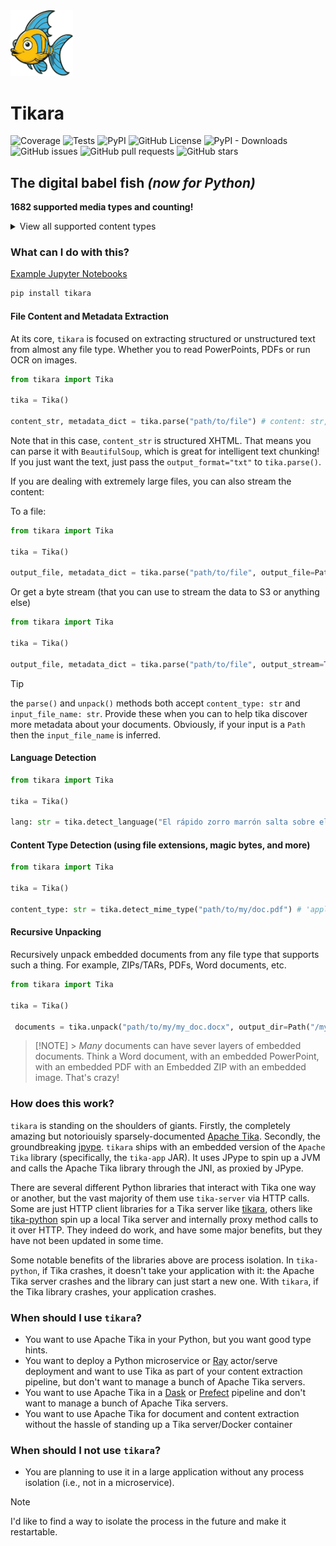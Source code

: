 <img src="https://raw.githubusercontent.com/baughmann/tikara/refs/heads/master/tikara_logo.svg" alt="Tikara Logo" style="width:100px;"/>

# Tikara

![Coverage](https://img.shields.io/badge/dynamic/xml?url=https://raw.githubusercontent.com/baughmann/tikara/refs/heads/master/coverage.xml&query=/coverage/@line-rate%20*%20100&suffix=%25&color=brightgreen&label=coverage) ![Tests](https://img.shields.io/badge/dynamic/xml?url=https://raw.githubusercontent.com/baughmann/tikara/refs/heads/master/junit.xml&query=/testsuites/testsuite/@tests&label=tests&color=green) ![PyPI](https://img.shields.io/pypi/v/tikara) ![GitHub License](https://img.shields.io/github/license/baughmann/tikara) ![PyPI - Downloads](https://img.shields.io/pypi/dm/tikara) ![GitHub issues](https://img.shields.io/github/issues/baughmann/tikara) ![GitHub pull requests](https://img.shields.io/github/issues-pr/baughmann/tikara) ![GitHub stars](https://img.shields.io/github/stars/baughmann/tikara?style=social)

## The digital babel fish _(now for Python)_

**1682 supported media types and counting!**

<details>
<summary>View all supported content types</summary>
    
    - `application/activemessage`
    - `application/andrew-inset`
    - `application/applefile`
    - `application/applixware`
    - `application/atom+xml`
    - `application/atomcat+xml`
    - `application/atomicmail`
    - `application/atomsvc+xml`
    - `application/auth-policy+xml`
    - `application/batch-smtp`
    - `application/beep+xml`
    - `application/bizagi-modeler`
    - `application/cals-1840`
    - `application/cbor`
    - `application/ccxml+xml`
    - `application/cea-2018+xml`
    - `application/cellml+xml`
    - `application/cnrp+xml`
    - `application/commonground`
    - `application/conference-info+xml`
    - `application/coreldraw`
    - `application/cpl+xml`
    - `application/csta+xml`
    - `application/cstadata+xml`
    - `application/cu-seeme`
    - `application/cybercash`
    - `application/dash+xml`
    - `application/davmount+xml`
    - `application/dca-rft`
    - `application/dec-dx`
    - `application/dialog-info+xml`
    - `application/dicom`
    - `application/dif+xml`
    - `application/dita+xml`
    - `application/dita+xml; format=concept`
    - `application/dita+xml; format=map`
    - `application/dita+xml; format=task`
    - `application/dita+xml; format=topic`
    - `application/dita+xml; format=val`
    - `application/dns`
    - `application/dvcs`
    - `application/ecmascript`
    - `application/edi-consent`
    - `application/edi-x12`
    - `application/edifact`
    - `application/emma+xml`
    - `application/envi.hdr`
    - `application/epp+xml`
    - `application/epub+zip`
    - `application/eshop`
    - `application/example`
    - `application/fastinfoset`
    - `application/fastsoap`
    - `application/fits`
    - `application/font-tdpfr`
    - `application/gzip`
    - `application/h224`
    - `application/http`
    - `application/hwp+zip`
    - `application/hyperstudio`
    - `application/ibe-key-request+xml`
    - `application/ibe-pkg-reply+xml`
    - `application/ibe-pp-data`
    - `application/iges`
    - `application/illustrator`
    - `application/illustrator+ps`
    - `application/im-iscomposing+xml`
    - `application/index`
    - `application/index.cmd`
    - `application/index.obj`
    - `application/index.response`
    - `application/index.vnd`
    - `application/inf`
    - `application/iotp`
    - `application/ipp`
    - `application/isup`
    - `application/java-archive`
    - `application/java-serialized-object`
    - `application/java-vm`
    - `application/json`
    - `application/kate`
    - `application/kpml-request+xml`
    - `application/kpml-response+xml`
    - `application/lost+xml`
    - `application/mac-binhex40`
    - `application/mac-compactpro`
    - `application/macwriteii`
    - `application/manifest+json`
    - `application/marc`
    - `application/mathematica`
    - `application/mathml+xml`
    - `application/mbms-associated-procedure-description+xml`
    - `application/mbms-deregister+xml`
    - `application/mbms-envelope+xml`
    - `application/mbms-msk+xml`
    - `application/mbms-msk-response+xml`
    - `application/mbms-protection-description+xml`
    - `application/mbms-reception-report+xml`
    - `application/mbms-register+xml`
    - `application/mbms-register-response+xml`
    - `application/mbms-user-service-description+xml`
    - `application/mbox`
    - `application/media_control+xml`
    - `application/mediaservercontrol+xml`
    - `application/mikey`
    - `application/moss-keys`
    - `application/moss-signature`
    - `application/mosskey-data`
    - `application/mosskey-request`
    - `application/mp4`
    - `application/mpeg4-generic`
    - `application/mpeg4-iod`
    - `application/mpeg4-iod-xmt`
    - `application/msword`
    - `application/msword2`
    - `application/msword5`
    - `application/mxf`
    - `application/nasdata`
    - `application/news-checkgroups`
    - `application/news-groupinfo`
    - `application/news-transmission`
    - `application/nss`
    - `application/ocsp-request`
    - `application/ocsp-response`
    - `application/octet-stream`
    - `application/oda`
    - `application/oebps-package+xml`
    - `application/ogg`
    - `application/onenote`
    - `application/onenote; format=one`
    - `application/onenote; format=onetoc2`
    - `application/onenote; format=package`
    - `application/onix-message+xml`
    - `application/onix-message-short+xml`
    - `application/parityfec`
    - `application/patch-ops-error+xml`
    - `application/pdf`
    - `application/pgp-encrypted`
    - `application/pgp-keys`
    - `application/pgp-signature`
    - `application/pics-rules`
    - `application/pidf+xml`
    - `application/pidf-diff+xml`
    - `application/pkcs10`
    - `application/pkcs7-mime`
    - `application/pkcs7-signature`
    - `application/pkix-cert`
    - `application/pkix-crl`
    - `application/pkix-pkipath`
    - `application/pkixcmp`
    - `application/pls+xml`
    - `application/poc-settings+xml`
    - `application/postscript`
    - `application/prs.alvestrand.titrax-sheet`
    - `application/prs.cww`
    - `application/prs.nprend`
    - `application/prs.plucker`
    - `application/qsig`
    - `application/quicktime`
    - `application/rdf+xml`
    - `application/reginfo+xml`
    - `application/relax-ng-compact-syntax`
    - `application/remote-printing`
    - `application/resource-lists+xml`
    - `application/resource-lists-diff+xml`
    - `application/riscos`
    - `application/rlmi+xml`
    - `application/rls-services+xml`
    - `application/rsd+xml`
    - `application/rss+xml`
    - `application/rtf`
    - `application/rtx`
    - `application/samlassertion+xml`
    - `application/samlmetadata+xml`
    - `application/sbml+xml`
    - `application/scvp-cv-request`
    - `application/scvp-cv-response`
    - `application/scvp-vp-request`
    - `application/scvp-vp-response`
    - `application/sdp`
    - `application/sereal`
    - `application/sereal; version=1`
    - `application/sereal; version=2`
    - `application/sereal; version=3`
    - `application/set-payment`
    - `application/set-payment-initiation`
    - `application/set-registration`
    - `application/set-registration-initiation`
    - `application/sgml`
    - `application/sgml-open-catalog`
    - `application/shf+xml`
    - `application/sieve`
    - `application/simple-filter+xml`
    - `application/simple-message-summary`
    - `application/simplesymbolcontainer`
    - `application/slate`
    - `application/sldworks`
    - `application/smil+xml`
    - `application/soap+fastinfoset`
    - `application/soap+xml`
    - `application/sparql-query`
    - `application/sparql-results+xml`
    - `application/spirits-event+xml`
    - `application/srgs`
    - `application/srgs+xml`
    - `application/ssml+xml`
    - `application/timestamp-query`
    - `application/timestamp-reply`
    - `application/timestamped-data`
    - `application/ttml+xml`
    - `application/tve-trigger`
    - `application/ulpfec`
    - `application/vemmi`
    - `application/vividence.scriptfile`
    - `application/vnd.3gpp.bsf+xml`
    - `application/vnd.3gpp.pic-bw-large`
    - `application/vnd.3gpp.pic-bw-small`
    - `application/vnd.3gpp.pic-bw-var`
    - `application/vnd.3gpp.sms`
    - `application/vnd.3gpp2.bcmcsinfo+xml`
    - `application/vnd.3gpp2.sms`
    - `application/vnd.3gpp2.tcap`
    - `application/vnd.3m.post-it-notes`
    - `application/vnd.accpac.simply.aso`
    - `application/vnd.accpac.simply.imp`
    - `application/vnd.acucobol`
    - `application/vnd.acucorp`
    - `application/vnd.adobe.aftereffects.project`
    - `application/vnd.adobe.aftereffects.template`
    - `application/vnd.adobe.air-application-installer-package+zip`
    - `application/vnd.adobe.indesign-idml-package`
    - `application/vnd.adobe.xdp+xml`
    - `application/vnd.adobe.xfdf`
    - `application/vnd.aether.imp`
    - `application/vnd.airzip.filesecure.azf`
    - `application/vnd.airzip.filesecure.azs`
    - `application/vnd.amazon.ebook`
    - `application/vnd.americandynamics.acc`
    - `application/vnd.amiga.ami`
    - `application/vnd.android.package-archive`
    - `application/vnd.anser-web-certificate-issue-initiation`
    - `application/vnd.anser-web-funds-transfer-initiation`
    - `application/vnd.antix.game-component`
    - `application/vnd.apple.installer+xml`
    - `application/vnd.apple.iwork`
    - `application/vnd.apple.keynote`
    - `application/vnd.apple.mpegurl`
    - `application/vnd.apple.numbers`
    - `application/vnd.apple.pages`
    - `application/vnd.apple.unknown.13`
    - `application/vnd.arastra.swi`
    - `application/vnd.audiograph`
    - `application/vnd.autopackage`
    - `application/vnd.avistar+xml`
    - `application/vnd.blueice.multipass`
    - `application/vnd.bluetooth.ep.oob`
    - `application/vnd.bmi`
    - `application/vnd.businessobjects`
    - `application/vnd.cab-jscript`
    - `application/vnd.canon-cpdl`
    - `application/vnd.canon-lips`
    - `application/vnd.cendio.thinlinc.clientconf`
    - `application/vnd.chemdraw+xml`
    - `application/vnd.chipnuts.karaoke-mmd`
    - `application/vnd.cinderella`
    - `application/vnd.cirpack.isdn-ext`
    - `application/vnd.claymore`
    - `application/vnd.clonk.c4group`
    - `application/vnd.commerce-battelle`
    - `application/vnd.commonspace`
    - `application/vnd.contact.cmsg`
    - `application/vnd.cosmocaller`
    - `application/vnd.crick.clicker`
    - `application/vnd.crick.clicker.keyboard`
    - `application/vnd.crick.clicker.palette`
    - `application/vnd.crick.clicker.template`
    - `application/vnd.crick.clicker.wordbank`
    - `application/vnd.criticaltools.wbs+xml`
    - `application/vnd.ctc-posml`
    - `application/vnd.ctct.ws+xml`
    - `application/vnd.cups-pdf`
    - `application/vnd.cups-postscript`
    - `application/vnd.cups-ppd`
    - `application/vnd.cups-raster`
    - `application/vnd.cups-raw`
    - `application/vnd.curl.car`
    - `application/vnd.curl.pcurl`
    - `application/vnd.cybank`
    - `application/vnd.data-vision.rdz`
    - `application/vnd.denovo.fcselayout-link`
    - `application/vnd.digilite.prolights`
    - `application/vnd.dir-bi.plate-dl-nosuffix`
    - `application/vnd.dna`
    - `application/vnd.dolby.mlp`
    - `application/vnd.dolby.mobile.1`
    - `application/vnd.dolby.mobile.2`
    - `application/vnd.dpgraph`
    - `application/vnd.dreamfactory`
    - `application/vnd.dvb.esgcontainer`
    - `application/vnd.dvb.ipdcdftnotifaccess`
    - `application/vnd.dvb.ipdcesgaccess`
    - `application/vnd.dvb.ipdcroaming`
    - `application/vnd.dvb.iptv.alfec-base`
    - `application/vnd.dvb.iptv.alfec-enhancement`
    - `application/vnd.dvb.notif-aggregate-root+xml`
    - `application/vnd.dvb.notif-container+xml`
    - `application/vnd.dvb.notif-generic+xml`
    - `application/vnd.dvb.notif-ia-msglist+xml`
    - `application/vnd.dvb.notif-ia-registration-request+xml`
    - `application/vnd.dvb.notif-ia-registration-response+xml`
    - `application/vnd.dvb.notif-init+xml`
    - `application/vnd.dxr`
    - `application/vnd.dynageo`
    - `application/vnd.ecdis-update`
    - `application/vnd.ecowin.chart`
    - `application/vnd.ecowin.filerequest`
    - `application/vnd.ecowin.fileupdate`
    - `application/vnd.ecowin.series`
    - `application/vnd.ecowin.seriesrequest`
    - `application/vnd.ecowin.seriesupdate`
    - `application/vnd.emclient.accessrequest+xml`
    - `application/vnd.enliven`
    - `application/vnd.epson.esf`
    - `application/vnd.epson.msf`
    - `application/vnd.epson.quickanime`
    - `application/vnd.epson.salt`
    - `application/vnd.epson.ssf`
    - `application/vnd.ericsson.quickcall`
    - `application/vnd.eszigno3+xml`
    - `application/vnd.etsi.aoc+xml`
    - `application/vnd.etsi.asic-e+zip`
    - `application/vnd.etsi.asic-s+zip`
    - `application/vnd.etsi.cug+xml`
    - `application/vnd.etsi.iptvcommand+xml`
    - `application/vnd.etsi.iptvdiscovery+xml`
    - `application/vnd.etsi.iptvprofile+xml`
    - `application/vnd.etsi.iptvsad-bc+xml`
    - `application/vnd.etsi.iptvsad-cod+xml`
    - `application/vnd.etsi.iptvsad-npvr+xml`
    - `application/vnd.etsi.iptvueprofile+xml`
    - `application/vnd.etsi.mcid+xml`
    - `application/vnd.etsi.sci+xml`
    - `application/vnd.etsi.simservs+xml`
    - `application/vnd.eudora.data`
    - `application/vnd.ezpix-album`
    - `application/vnd.ezpix-package`
    - `application/vnd.f-secure.mobile`
    - `application/vnd.fdf`
    - `application/vnd.fdsn.mseed`
    - `application/vnd.fdsn.seed`
    - `application/vnd.ffsns`
    - `application/vnd.fints`
    - `application/vnd.flographit`
    - `application/vnd.fluxtime.clip`
    - `application/vnd.font-fontforge-sfd`
    - `application/vnd.framemaker`
    - `application/vnd.frogans.fnc`
    - `application/vnd.frogans.ltf`
    - `application/vnd.fsc.weblaunch`
    - `application/vnd.fujitsu.oasys`
    - `application/vnd.fujitsu.oasys2`
    - `application/vnd.fujitsu.oasys3`
    - `application/vnd.fujitsu.oasysgp`
    - `application/vnd.fujitsu.oasysprs`
    - `application/vnd.fujixerox.art-ex`
    - `application/vnd.fujixerox.art4`
    - `application/vnd.fujixerox.ddd`
    - `application/vnd.fujixerox.docuworks`
    - `application/vnd.fujixerox.docuworks.binder`
    - `application/vnd.fujixerox.hbpl`
    - `application/vnd.fut-misnet`
    - `application/vnd.fuzzysheet`
    - `application/vnd.genomatix.tuxedo`
    - `application/vnd.geogebra.file`
    - `application/vnd.geogebra.tool`
    - `application/vnd.geometry-explorer`
    - `application/vnd.gmx`
    - `application/vnd.google-earth.kml+xml`
    - `application/vnd.google-earth.kmz`
    - `application/vnd.grafeq`
    - `application/vnd.gridmp`
    - `application/vnd.groove-account`
    - `application/vnd.groove-help`
    - `application/vnd.groove-identity-message`
    - `application/vnd.groove-injector`
    - `application/vnd.groove-tool-message`
    - `application/vnd.groove-tool-template`
    - `application/vnd.groove-vcard`
    - `application/vnd.handheld-entertainment+xml`
    - `application/vnd.hbci`
    - `application/vnd.hcl-bireports`
    - `application/vnd.hhe.lesson-player`
    - `application/vnd.hp-hpgl`
    - `application/vnd.hp-hpid`
    - `application/vnd.hp-hps`
    - `application/vnd.hp-jlyt`
    - `application/vnd.hp-pcl`
    - `application/vnd.hp-pclxl`
    - `application/vnd.httphone`
    - `application/vnd.hydrostatix.sof-data`
    - `application/vnd.hzn-3d-crossword`
    - `application/vnd.ibm.afplinedata`
    - `application/vnd.ibm.electronic-media`
    - `application/vnd.ibm.minipay`
    - `application/vnd.ibm.modcap`
    - `application/vnd.ibm.rights-management`
    - `application/vnd.ibm.secure-container`
    - `application/vnd.iccprofile`
    - `application/vnd.igloader`
    - `application/vnd.immervision-ivp`
    - `application/vnd.immervision-ivu`
    - `application/vnd.informedcontrol.rms+xml`
    - `application/vnd.informix-visionary`
    - `application/vnd.intercon.formnet`
    - `application/vnd.intertrust.digibox`
    - `application/vnd.intertrust.nncp`
    - `application/vnd.intu.qbo`
    - `application/vnd.intu.qfx`
    - `application/vnd.iptc.g2.catalogitem+xml`
    - `application/vnd.iptc.g2.conceptitem+xml`
    - `application/vnd.iptc.g2.knowledgeitem+xml`
    - `application/vnd.iptc.g2.newsitem+xml`
    - `application/vnd.iptc.g2.newsmessage+xml`
    - `application/vnd.iptc.g2.packageitem+xml`
    - `application/vnd.iptc.g2.planningitem+xml`
    - `application/vnd.ipunplugged.rcprofile`
    - `application/vnd.irepository.package+xml`
    - `application/vnd.is-xpr`
    - `application/vnd.isac.fcs`
    - `application/vnd.jam`
    - `application/vnd.japannet-directory-service`
    - `application/vnd.japannet-jpnstore-wakeup`
    - `application/vnd.japannet-payment-wakeup`
    - `application/vnd.japannet-registration`
    - `application/vnd.japannet-registration-wakeup`
    - `application/vnd.japannet-setstore-wakeup`
    - `application/vnd.japannet-verification`
    - `application/vnd.japannet-verification-wakeup`
    - `application/vnd.java.hprof`
    - `application/vnd.java.hprof.text`
    - `application/vnd.jcp.javame.midlet-rms`
    - `application/vnd.jisp`
    - `application/vnd.joost.joda-archive`
    - `application/vnd.kahootz`
    - `application/vnd.kde.karbon`
    - `application/vnd.kde.kchart`
    - `application/vnd.kde.kformula`
    - `application/vnd.kde.kivio`
    - `application/vnd.kde.kontour`
    - `application/vnd.kde.kpresenter`
    - `application/vnd.kde.kspread`
    - `application/vnd.kde.kword`
    - `application/vnd.kenameaapp`
    - `application/vnd.kidspiration`
    - `application/vnd.kinar`
    - `application/vnd.koan`
    - `application/vnd.kodak-descriptor`
    - `application/vnd.liberty-request+xml`
    - `application/vnd.llamagraphics.life-balance.desktop`
    - `application/vnd.llamagraphics.life-balance.exchange+xml`
    - `application/vnd.lotus-1-2-3`
    - `application/vnd.lotus-1-2-3; version=1`
    - `application/vnd.lotus-1-2-3; version=2`
    - `application/vnd.lotus-1-2-3; version=3`
    - `application/vnd.lotus-1-2-3; version=4`
    - `application/vnd.lotus-1-2-3; version=97+9.x`
    - `application/vnd.lotus-approach`
    - `application/vnd.lotus-freelance`
    - `application/vnd.lotus-notes`
    - `application/vnd.lotus-organizer`
    - `application/vnd.lotus-screencam`
    - `application/vnd.lotus-wordpro`
    - `application/vnd.macports.portpkg`
    - `application/vnd.marlin.drm.actiontoken+xml`
    - `application/vnd.marlin.drm.conftoken+xml`
    - `application/vnd.marlin.drm.license+xml`
    - `application/vnd.marlin.drm.mdcf`
    - `application/vnd.mcd`
    - `application/vnd.medcalcdata`
    - `application/vnd.mediastation.cdkey`
    - `application/vnd.meridian-slingshot`
    - `application/vnd.mfer`
    - `application/vnd.mfmp`
    - `application/vnd.micrografx.flo`
    - `application/vnd.micrografx.igx`
    - `application/vnd.mif`
    - `application/vnd.mindjet.mindmanager`
    - `application/vnd.minisoft-hp3000-save`
    - `application/vnd.mitsubishi.misty-guard.trustweb`
    - `application/vnd.mobius.daf`
    - `application/vnd.mobius.dis`
    - `application/vnd.mobius.mbk`
    - `application/vnd.mobius.mqy`
    - `application/vnd.mobius.msl`
    - `application/vnd.mobius.plc`
    - `application/vnd.mobius.txf`
    - `application/vnd.mophun.application`
    - `application/vnd.mophun.certificate`
    - `application/vnd.motorola.flexsuite`
    - `application/vnd.motorola.flexsuite.adsi`
    - `application/vnd.motorola.flexsuite.fis`
    - `application/vnd.motorola.flexsuite.gotap`
    - `application/vnd.motorola.flexsuite.kmr`
    - `application/vnd.motorola.flexsuite.ttc`
    - `application/vnd.motorola.flexsuite.wem`
    - `application/vnd.motorola.iprm`
    - `application/vnd.mozilla.xul+xml`
    - `application/vnd.ms-artgalry`
    - `application/vnd.ms-asf`
    - `application/vnd.ms-cab-compressed`
    - `application/vnd.ms-excel`
    - `application/vnd.ms-excel.addin.macroenabled.12`
    - `application/vnd.ms-excel.sheet.2`
    - `application/vnd.ms-excel.sheet.3`
    - `application/vnd.ms-excel.sheet.4`
    - `application/vnd.ms-excel.sheet.binary.macroenabled.12`
    - `application/vnd.ms-excel.sheet.macroenabled.12`
    - `application/vnd.ms-excel.template.macroenabled.12`
    - `application/vnd.ms-excel.workspace.3`
    - `application/vnd.ms-excel.workspace.4`
    - `application/vnd.ms-fontobject`
    - `application/vnd.ms-htmlhelp`
    - `application/vnd.ms-ims`
    - `application/vnd.ms-lrm`
    - `application/vnd.ms-outlook`
    - `application/vnd.ms-outlook-pst`
    - `application/vnd.ms-package.3dmanufacturing-3dmodel+xml`
    - `application/vnd.ms-pki.seccat`
    - `application/vnd.ms-pki.stl`
    - `application/vnd.ms-playready.initiator+xml`
    - `application/vnd.ms-powerpoint`
    - `application/vnd.ms-powerpoint.addin.macroenabled.12`
    - `application/vnd.ms-powerpoint.presentation.macroenabled.12`
    - `application/vnd.ms-powerpoint.slide.macroenabled.12`
    - `application/vnd.ms-powerpoint.slideshow.macroenabled.12`
    - `application/vnd.ms-powerpoint.template.macroenabled.12`
    - `application/vnd.ms-project`
    - `application/vnd.ms-spreadsheetml`
    - `application/vnd.ms-tnef`
    - `application/vnd.ms-visio.drawing`
    - `application/vnd.ms-visio.drawing.macroenabled.12`
    - `application/vnd.ms-visio.stencil`
    - `application/vnd.ms-visio.stencil.macroenabled.12`
    - `application/vnd.ms-visio.template`
    - `application/vnd.ms-visio.template.macroenabled.12`
    - `application/vnd.ms-wmdrm.lic-chlg-req`
    - `application/vnd.ms-wmdrm.lic-resp`
    - `application/vnd.ms-wmdrm.meter-chlg-req`
    - `application/vnd.ms-wmdrm.meter-resp`
    - `application/vnd.ms-word.document.macroenabled.12`
    - `application/vnd.ms-word.template.macroenabled.12`
    - `application/vnd.ms-word2006ml`
    - `application/vnd.ms-wordml`
    - `application/vnd.ms-works`
    - `application/vnd.ms-wpl`
    - `application/vnd.ms-xpsdocument`
    - `application/vnd.msa-disk-image`
    - `application/vnd.mseq`
    - `application/vnd.msign`
    - `application/vnd.multiad.creator`
    - `application/vnd.multiad.creator.cif`
    - `application/vnd.music-niff`
    - `application/vnd.musician`
    - `application/vnd.muvee.style`
    - `application/vnd.ncd.control`
    - `application/vnd.ncd.reference`
    - `application/vnd.nervana`
    - `application/vnd.netfpx`
    - `application/vnd.neurolanguage.nlu`
    - `application/vnd.noblenet-directory`
    - `application/vnd.noblenet-sealer`
    - `application/vnd.noblenet-web`
    - `application/vnd.nokia.catalogs`
    - `application/vnd.nokia.conml+wbxml`
    - `application/vnd.nokia.conml+xml`
    - `application/vnd.nokia.iptv.config+xml`
    - `application/vnd.nokia.isds-radio-presets`
    - `application/vnd.nokia.landmark+wbxml`
    - `application/vnd.nokia.landmark+xml`
    - `application/vnd.nokia.landmarkcollection+xml`
    - `application/vnd.nokia.n-gage.ac+xml`
    - `application/vnd.nokia.n-gage.data`
    - `application/vnd.nokia.n-gage.symbian.install`
    - `application/vnd.nokia.ncd`
    - `application/vnd.nokia.pcd+wbxml`
    - `application/vnd.nokia.pcd+xml`
    - `application/vnd.nokia.radio-preset`
    - `application/vnd.nokia.radio-presets`
    - `application/vnd.novadigm.edm`
    - `application/vnd.novadigm.edx`
    - `application/vnd.novadigm.ext`
    - `application/vnd.oasis.opendocument.base`
    - `application/vnd.oasis.opendocument.chart`
    - `application/vnd.oasis.opendocument.chart-template`
    - `application/vnd.oasis.opendocument.flat.presentation`
    - `application/vnd.oasis.opendocument.flat.spreadsheet`
    - `application/vnd.oasis.opendocument.flat.text`
    - `application/vnd.oasis.opendocument.formula`
    - `application/vnd.oasis.opendocument.formula-template`
    - `application/vnd.oasis.opendocument.graphics`
    - `application/vnd.oasis.opendocument.graphics-template`
    - `application/vnd.oasis.opendocument.image`
    - `application/vnd.oasis.opendocument.image-template`
    - `application/vnd.oasis.opendocument.presentation`
    - `application/vnd.oasis.opendocument.presentation-template`
    - `application/vnd.oasis.opendocument.spreadsheet`
    - `application/vnd.oasis.opendocument.spreadsheet-template`
    - `application/vnd.oasis.opendocument.text`
    - `application/vnd.oasis.opendocument.text-master`
    - `application/vnd.oasis.opendocument.text-template`
    - `application/vnd.oasis.opendocument.text-web`
    - `application/vnd.oasis.opendocument.tika.flat.document`
    - `application/vnd.obn`
    - `application/vnd.olpc-sugar`
    - `application/vnd.oma-scws-config`
    - `application/vnd.oma-scws-http-request`
    - `application/vnd.oma-scws-http-response`
    - `application/vnd.oma.bcast.associated-procedure-parameter+xml`
    - `application/vnd.oma.bcast.drm-trigger+xml`
    - `application/vnd.oma.bcast.imd+xml`
    - `application/vnd.oma.bcast.ltkm`
    - `application/vnd.oma.bcast.notification+xml`
    - `application/vnd.oma.bcast.provisioningtrigger`
    - `application/vnd.oma.bcast.sgboot`
    - `application/vnd.oma.bcast.sgdd+xml`
    - `application/vnd.oma.bcast.sgdu`
    - `application/vnd.oma.bcast.simple-symbol-container`
    - `application/vnd.oma.bcast.smartcard-trigger+xml`
    - `application/vnd.oma.bcast.sprov+xml`
    - `application/vnd.oma.bcast.stkm`
    - `application/vnd.oma.dcd`
    - `application/vnd.oma.dcdc`
    - `application/vnd.oma.dd2+xml`
    - `application/vnd.oma.drm.risd+xml`
    - `application/vnd.oma.group-usage-list+xml`
    - `application/vnd.oma.poc.detailed-progress-report+xml`
    - `application/vnd.oma.poc.final-report+xml`
    - `application/vnd.oma.poc.groups+xml`
    - `application/vnd.oma.poc.invocation-descriptor+xml`
    - `application/vnd.oma.poc.optimized-progress-report+xml`
    - `application/vnd.oma.xcap-directory+xml`
    - `application/vnd.omads-email+xml`
    - `application/vnd.omads-file+xml`
    - `application/vnd.omads-folder+xml`
    - `application/vnd.omaloc-supl-init`
    - `application/vnd.openofficeorg.autotext`
    - `application/vnd.openofficeorg.extension`
    - `application/vnd.openxmlformats-officedocument.presentationml.presentation`
    - `application/vnd.openxmlformats-officedocument.presentationml.slide`
    - `application/vnd.openxmlformats-officedocument.presentationml.slideshow`
    - `application/vnd.openxmlformats-officedocument.presentationml.template`
    - `application/vnd.openxmlformats-officedocument.spreadsheetml.sheet`
    - `application/vnd.openxmlformats-officedocument.spreadsheetml.template`
    - `application/vnd.openxmlformats-officedocument.wordprocessingml.document`
    - `application/vnd.openxmlformats-officedocument.wordprocessingml.template`
    - `application/vnd.osa.netdeploy`
    - `application/vnd.osgi.bundle`
    - `application/vnd.osgi.dp`
    - `application/vnd.otps.ct-kip+xml`
    - `application/vnd.palm`
    - `application/vnd.paos.xml`
    - `application/vnd.pg.format`
    - `application/vnd.pg.osasli`
    - `application/vnd.piaccess.application-licence`
    - `application/vnd.picsel`
    - `application/vnd.poc.group-advertisement+xml`
    - `application/vnd.pocketlearn`
    - `application/vnd.powerbuilder6`
    - `application/vnd.powerbuilder6-s`
    - `application/vnd.powerbuilder7`
    - `application/vnd.powerbuilder7-s`
    - `application/vnd.powerbuilder75`
    - `application/vnd.powerbuilder75-s`
    - `application/vnd.preminet`
    - `application/vnd.previewsystems.box`
    - `application/vnd.proteus.magazine`
    - `application/vnd.publishare-delta-tree`
    - `application/vnd.pvi.ptid1`
    - `application/vnd.pwg-multiplexed`
    - `application/vnd.pwg-xhtml-print+xml`
    - `application/vnd.qualcomm.brew-app-res`
    - `application/vnd.quark.quarkxpress`
    - `application/vnd.rapid`
    - `application/vnd.recordare.musicxml`
    - `application/vnd.recordare.musicxml+xml`
    - `application/vnd.renlearn.rlprint`
    - `application/vnd.rim.cod`
    - `application/vnd.rn-realmedia`
    - `application/vnd.route66.link66+xml`
    - `application/vnd.ruckus.download`
    - `application/vnd.s3sms`
    - `application/vnd.sbm.cid`
    - `application/vnd.sbm.mid2`
    - `application/vnd.scribus`
    - `application/vnd.sealed.3df`
    - `application/vnd.sealed.csf`
    - `application/vnd.sealed.doc`
    - `application/vnd.sealed.eml`
    - `application/vnd.sealed.mht`
    - `application/vnd.sealed.net`
    - `application/vnd.sealed.ppt`
    - `application/vnd.sealed.tiff`
    - `application/vnd.sealed.xls`
    - `application/vnd.sealedmedia.softseal.html`
    - `application/vnd.sealedmedia.softseal.pdf`
    - `application/vnd.seemail`
    - `application/vnd.sema`
    - `application/vnd.semd`
    - `application/vnd.semf`
    - `application/vnd.shana.informed.formdata`
    - `application/vnd.shana.informed.formtemplate`
    - `application/vnd.shana.informed.interchange`
    - `application/vnd.shana.informed.package`
    - `application/vnd.simtech-mindmapper`
    - `application/vnd.smaf`
    - `application/vnd.smart.teacher`
    - `application/vnd.software602.filler.form+xml`
    - `application/vnd.software602.filler.form-xml-zip`
    - `application/vnd.solent.sdkm+xml`
    - `application/vnd.spotfire.dxp`
    - `application/vnd.spotfire.sfs`
    - `application/vnd.sss-cod`
    - `application/vnd.sss-dtf`
    - `application/vnd.sss-ntf`
    - `application/vnd.stardivision.calc`
    - `application/vnd.stardivision.draw`
    - `application/vnd.stardivision.impress`
    - `application/vnd.stardivision.math`
    - `application/vnd.stardivision.writer`
    - `application/vnd.stardivision.writer-global`
    - `application/vnd.street-stream`
    - `application/vnd.sun.wadl+xml`
    - `application/vnd.sun.xml.calc`
    - `application/vnd.sun.xml.calc.template`
    - `application/vnd.sun.xml.draw`
    - `application/vnd.sun.xml.draw.template`
    - `application/vnd.sun.xml.impress`
    - `application/vnd.sun.xml.impress.template`
    - `application/vnd.sun.xml.math`
    - `application/vnd.sun.xml.writer`
    - `application/vnd.sun.xml.writer.global`
    - `application/vnd.sun.xml.writer.template`
    - `application/vnd.sus-calendar`
    - `application/vnd.svd`
    - `application/vnd.swiftview-ics`
    - `application/vnd.symbian.install`
    - `application/vnd.syncml+xml`
    - `application/vnd.syncml.dm+wbxml`
    - `application/vnd.syncml.dm+xml`
    - `application/vnd.syncml.dm.notification`
    - `application/vnd.syncml.ds.notification`
    - `application/vnd.tao.intent-module-archive`
    - `application/vnd.tcpdump.pcap`
    - `application/vnd.tcpdump.pcapng`
    - `application/vnd.tmobile-livetv`
    - `application/vnd.trid.tpt`
    - `application/vnd.triscape.mxs`
    - `application/vnd.trueapp`
    - `application/vnd.truedoc`
    - `application/vnd.ufdl`
    - `application/vnd.uiq.theme`
    - `application/vnd.umajin`
    - `application/vnd.unity`
    - `application/vnd.uoml+xml`
    - `application/vnd.uplanet.alert`
    - `application/vnd.uplanet.alert-wbxml`
    - `application/vnd.uplanet.bearer-choice`
    - `application/vnd.uplanet.bearer-choice-wbxml`
    - `application/vnd.uplanet.cacheop`
    - `application/vnd.uplanet.cacheop-wbxml`
    - `application/vnd.uplanet.channel`
    - `application/vnd.uplanet.channel-wbxml`
    - `application/vnd.uplanet.list`
    - `application/vnd.uplanet.list-wbxml`
    - `application/vnd.uplanet.listcmd`
    - `application/vnd.uplanet.listcmd-wbxml`
    - `application/vnd.uplanet.signal`
    - `application/vnd.vcx`
    - `application/vnd.vd-study`
    - `application/vnd.vectorworks`
    - `application/vnd.vidsoft.vidconference`
    - `application/vnd.visio`
    - `application/vnd.visionary`
    - `application/vnd.vividence.scriptfile`
    - `application/vnd.vsf`
    - `application/vnd.wap.sic`
    - `application/vnd.wap.slc`
    - `application/vnd.wap.wbxml`
    - `application/vnd.wap.wmlc`
    - `application/vnd.wap.wmlscriptc`
    - `application/vnd.webturbo`
    - `application/vnd.wfa.wsc`
    - `application/vnd.wmc`
    - `application/vnd.wmf.bootstrap`
    - `application/vnd.wolfram.wl`
    - `application/vnd.wordperfect`
    - `application/vnd.wordperfect; version=4.2`
    - `application/vnd.wordperfect; version=5.0`
    - `application/vnd.wordperfect; version=5.1`
    - `application/vnd.wordperfect; version=6.x`
    - `application/vnd.wqd`
    - `application/vnd.wrq-hp3000-labelled`
    - `application/vnd.wt.stf`
    - `application/vnd.wv.csp+wbxml`
    - `application/vnd.wv.csp+xml`
    - `application/vnd.wv.ssp+xml`
    - `application/vnd.xara`
    - `application/vnd.xfdl`
    - `application/vnd.xfdl.webform`
    - `application/vnd.xmi+xml`
    - `application/vnd.xmpie.cpkg`
    - `application/vnd.xmpie.dpkg`
    - `application/vnd.xmpie.plan`
    - `application/vnd.xmpie.ppkg`
    - `application/vnd.xmpie.xlim`
    - `application/vnd.yamaha.hv-dic`
    - `application/vnd.yamaha.hv-script`
    - `application/vnd.yamaha.hv-voice`
    - `application/vnd.yamaha.openscoreformat`
    - `application/vnd.yamaha.openscoreformat.osfpvg+xml`
    - `application/vnd.yamaha.smaf-audio`
    - `application/vnd.yamaha.smaf-phrase`
    - `application/vnd.yellowriver-custom-menu`
    - `application/vnd.zul`
    - `application/vnd.zzazz.deck+xml`
    - `application/voicexml+xml`
    - `application/warc`
    - `application/warc+gz`
    - `application/wasm`
    - `application/watcherinfo+xml`
    - `application/whoispp-query`
    - `application/whoispp-response`
    - `application/winhlp`
    - `application/wita`
    - `application/wordperfect5.1`
    - `application/wsdl+xml`
    - `application/wspolicy+xml`
    - `application/x-7z-compressed`
    - `application/x-abiword`
    - `application/x-ace-compressed`
    - `application/x-activemime`
    - `application/x-adobe-indesign`
    - `application/x-adobe-indesign-interchange`
    - `application/x-amf`
    - `application/x-amiga-disk-format`
    - `application/x-apple-diskimage`
    - `application/x-appleworks`
    - `application/x-archive`
    - `application/x-arj`
    - `application/x-asprs`
    - `application/x-atari-floppy-disk-image`
    - `application/x-authorware-bin`
    - `application/x-authorware-map`
    - `application/x-authorware-seg`
    - `application/x-axcrypt`
    - `application/x-bat`
    - `application/x-bcpio`
    - `application/x-bentley-besqlite`
    - `application/x-bentley-localization`
    - `application/x-berkeley-db`
    - `application/x-berkeley-db; format=btree`
    - `application/x-berkeley-db; format=btree; version=2`
    - `application/x-berkeley-db; format=btree; version=3`
    - `application/x-berkeley-db; format=btree; version=4`
    - `application/x-berkeley-db; format=hash`
    - `application/x-berkeley-db; format=hash; version=2`
    - `application/x-berkeley-db; format=hash; version=3`
    - `application/x-berkeley-db; format=hash; version=4`
    - `application/x-berkeley-db; format=hash; version=5`
    - `application/x-berkeley-db; format=log`
    - `application/x-berkeley-db; format=queue`
    - `application/x-bibtex-text-file`
    - `application/x-bittorrent`
    - `application/x-bplist`
    - `application/x-brotli`
    - `application/x-bzip`
    - `application/x-bzip2`
    - `application/x-cdf`
    - `application/x-cdlink`
    - `application/x-chat`
    - `application/x-chess-pgn`
    - `application/x-chrome-package`
    - `application/x-compress`
    - `application/x-coredump`
    - `application/x-corelpresentations`
    - `application/x-cpio`
    - `application/x-csh`
    - `application/x-dbf`
    - `application/x-debian-package`
    - `application/x-dex`
    - `application/x-director`
    - `application/x-doom`
    - `application/x-dosexec`
    - `application/x-dtbncx+xml`
    - `application/x-dtbook+xml`
    - `application/x-dtbresource+xml`
    - `application/x-dvd-ifo`
    - `application/x-dvi`
    - `application/x-ebu-stl`
    - `application/x-elc`
    - `application/x-elf`
    - `application/x-endnote-refer`
    - `application/x-endnote-style`
    - `application/x-erdas-hfa`
    - `application/x-esri-layer`
    - `application/x-esri-spatially-enabled-db`
    - `application/x-executable`
    - `application/x-fat-diskimage`
    - `application/x-fictionbook+xml`
    - `application/x-filemaker`
    - `application/x-font-adobe-metric`
    - `application/x-font-bdf`
    - `application/x-font-dos`
    - `application/x-font-framemaker`
    - `application/x-font-ghostscript`
    - `application/x-font-libgrx`
    - `application/x-font-linux-psf`
    - `application/x-font-otf`
    - `application/x-font-pcf`
    - `application/x-font-printer-metric`
    - `application/x-font-snf`
    - `application/x-font-speedo`
    - `application/x-font-sunos-news`
    - `application/x-font-ttf`
    - `application/x-font-type1`
    - `application/x-font-vfont`
    - `application/x-fossil-checkout`
    - `application/x-fossil-global-conf`
    - `application/x-fossil-repository`
    - `application/x-foxmail`
    - `application/x-futuresplash`
    - `application/x-geopackage`
    - `application/x-geopackage; version=1.1Or1.0`
    - `application/x-gnucash`
    - `application/x-gnumeric`
    - `application/x-grib`
    - `application/x-gtar`
    - `application/x-guitar-pro`
    - `application/x-hdf`
    - `application/x-httpresponse`
    - `application/x-hwp`
    - `application/x-hwp-v5`
    - `application/x-ibooks+zip`
    - `application/x-idl-save-file`
    - `application/x-internet-archive`
    - `application/x-isatab`
    - `application/x-isatab-assay`
    - `application/x-isatab-investigation`
    - `application/x-iso9660-image`
    - `application/x-itunes-bplist`
    - `application/x-itunes-ipa`
    - `application/x-java-jnilib`
    - `application/x-java-jnlp-file`
    - `application/x-java-keystore`
    - `application/x-java-pack200`
    - `application/x-jeol-jdf`
    - `application/x-jigdo`
    - `application/x-kdelnk`
    - `application/x-killustrator`
    - `application/x-latex`
    - `application/x-lha`
    - `application/x-lharc`
    - `application/x-lz4`
    - `application/x-lzip`
    - `application/x-lzma`
    - `application/x-mach-o`
    - `application/x-mach-o-bundle`
    - `application/x-mach-o-core`
    - `application/x-mach-o-dsym`
    - `application/x-mach-o-dylib`
    - `application/x-mach-o-dylib-stub`
    - `application/x-mach-o-dylinker`
    - `application/x-mach-o-executable`
    - `application/x-mach-o-fvmlib`
    - `application/x-mach-o-kext-bundle`
    - `application/x-mach-o-object`
    - `application/x-mach-o-preload`
    - `application/x-mach-o-universal`
    - `application/x-matlab-data`
    - `application/x-matroska`
    - `application/x-mbtiles`
    - `application/x-memgraph`
    - `application/x-mmm-digisonde`
    - `application/x-mobipocket-ebook`
    - `application/x-monotone-source-repo`
    - `application/x-ms-application`
    - `application/x-ms-asx`
    - `application/x-ms-compress-szdd`
    - `application/x-ms-installer`
    - `application/x-ms-nls`
    - `application/x-ms-owner`
    - `application/x-ms-wmd`
    - `application/x-ms-wmz`
    - `application/x-ms-xbap`
    - `application/x-msaccess`
    - `application/x-msbinder`
    - `application/x-mscardfile`
    - `application/x-msclip`
    - `application/x-msdownload`
    - `application/x-msdownload; format=pe`
    - `application/x-msdownload; format=pe-arm7`
    - `application/x-msdownload; format=pe-armLE`
    - `application/x-msdownload; format=pe-itanium`
    - `application/x-msdownload; format=pe32`
    - `application/x-msdownload; format=pe64`
    - `application/x-msmediaview`
    - `application/x-msmoney`
    - `application/x-mspublisher`
    - `application/x-msschedule`
    - `application/x-msterminal`
    - `application/x-mswrite`
    - `application/x-mysql-db`
    - `application/x-mysql-misam-compressed-index`
    - `application/x-mysql-misam-data`
    - `application/x-mysql-misam-index`
    - `application/x-mysql-table-definition`
    - `application/x-nesrom`
    - `application/x-netcdf`
    - `application/x-object`
    - `application/x-openscad`
    - `application/x-parquet`
    - `application/x-pds`
    - `application/x-pkcs12`
    - `application/x-pkcs7-certificates`
    - `application/x-pkcs7-certreqresp`
    - `application/x-plist`
    - `application/x-project`
    - `application/x-prt`
    - `application/x-quattro-pro`
    - `application/x-quattro-pro; version=1+5`
    - `application/x-quattro-pro; version=1-4`
    - `application/x-quattro-pro; version=5`
    - `application/x-quattro-pro; version=6`
    - `application/x-rar-compressed`
    - `application/x-rar-compressed; version=4`
    - `application/x-rar-compressed; version=5`
    - `application/x-roxio-toast`
    - `application/x-rpm`
    - `application/x-sas`
    - `application/x-sas-access`
    - `application/x-sas-audit`
    - `application/x-sas-backup`
    - `application/x-sas-catalog`
    - `application/x-sas-data`
    - `application/x-sas-data-index`
    - `application/x-sas-data-v6`
    - `application/x-sas-dmdb`
    - `application/x-sas-fdb`
    - `application/x-sas-itemstor`
    - `application/x-sas-mddb`
    - `application/x-sas-program-data`
    - `application/x-sas-putility`
    - `application/x-sas-transport`
    - `application/x-sas-utility`
    - `application/x-sas-view`
    - `application/x-sas-xport`
    - `application/x-sc`
    - `application/x-sfdu`
    - `application/x-sh`
    - `application/x-shapefile`
    - `application/x-shar`
    - `application/x-sharedlib`
    - `application/x-shockwave-flash`
    - `application/x-sibelius`
    - `application/x-silverlight-app`
    - `application/x-snappy-framed`
    - `application/x-spectrum-tzx`
    - `application/x-spss-sav`
    - `application/x-sqlite3`
    - `application/x-staroffice-template`
    - `application/x-stata-do`
    - `application/x-stata-dta`
    - `application/x-stata-dta; version=10`
    - `application/x-stata-dta; version=12`
    - `application/x-stata-dta; version=13`
    - `application/x-stata-dta; version=14`
    - `application/x-stata-dta; version=8`
    - `application/x-stuffit`
    - `application/x-stuffitx`
    - `application/x-subrip`
    - `application/x-sv4cpio`
    - `application/x-sv4crc`
    - `application/x-tar`
    - `application/x-tex`
    - `application/x-tex-tfm`
    - `application/x-tex-virtual-font`
    - `application/x-texinfo`
    - `application/x-texnicard`
    - `application/x-tika-iworks-protected`
    - `application/x-tika-java-enterprise-archive`
    - `application/x-tika-java-web-archive`
    - `application/x-tika-msoffice`
    - `application/x-tika-msoffice-embedded`
    - `application/x-tika-msoffice-embedded; format=comp_obj`
    - `application/x-tika-msoffice-embedded; format=ole10_native`
    - `application/x-tika-msworks-spreadsheet`
    - `application/x-tika-old-excel`
    - `application/x-tika-ooxml`
    - `application/x-tika-ooxml-protected`
    - `application/x-tika-staroffice`
    - `application/x-tika-unix-dump`
    - `application/x-tika-visio-ooxml`
    - `application/x-tmx`
    - `application/x-touhou`
    - `application/x-uc2-compressed`
    - `application/x-ustar`
    - `application/x-vhd`
    - `application/x-vmdk`
    - `application/x-vnd.datapackage+gz`
    - `application/x-vnd.datapackage+json`
    - `application/x-vnd.datapackage+zip`
    - `application/x-wacz`
    - `application/x-wais-source`
    - `application/x-webarchive`
    - `application/x-x509-cert`
    - `application/x-x509-cert; format=der`
    - `application/x-x509-cert; format=pem`
    - `application/x-x509-dsa-parameters`
    - `application/x-x509-ec-parameters`
    - `application/x-x509-key`
    - `application/x-x509-key; format=der`
    - `application/x-x509-key; format=pem`
    - `application/x-xfig`
    - `application/x-xliff+xml`
    - `application/x-xliff+zip`
    - `application/x-xmind`
    - `application/x-xpinstall`
    - `application/x-xz`
    - `application/x-zim`
    - `application/x-zoo`
    - `application/x400-bp`
    - `application/xcap-att+xml`
    - `application/xcap-caps+xml`
    - `application/xcap-el+xml`
    - `application/xcap-error+xml`
    - `application/xcap-ns+xml`
    - `application/xcon-conference-info+xml`
    - `application/xcon-conference-info-diff+xml`
    - `application/xenc+xml`
    - `application/xhtml+xml`
    - `application/xhtml-voice+xml`
    - `application/xml`
    - `application/xml-dtd`
    - `application/xml-external-parsed-entity`
    - `application/xmpp+xml`
    - `application/xop+xml`
    - `application/xquery`
    - `application/xslfo+xml`
    - `application/xslt+xml`
    - `application/xspf+xml`
    - `application/xv+xml`
    - `application/zip`
    - `application/zlib`
    - `application/zstd`
    - `audio/32kadpcm`
    - `audio/3gpp`
    - `audio/3gpp2`
    - `audio/ac3`
    - `audio/adpcm`
    - `audio/amr`
    - `audio/amr-wb`
    - `audio/amr-wb+`
    - `audio/asc`
    - `audio/basic`
    - `audio/bv16`
    - `audio/bv32`
    - `audio/clearmode`
    - `audio/cn`
    - `audio/dat12`
    - `audio/dls`
    - `audio/dsr-es201108`
    - `audio/dsr-es202050`
    - `audio/dsr-es202211`
    - `audio/dsr-es202212`
    - `audio/dvi4`
    - `audio/eac3`
    - `audio/evrc`
    - `audio/evrc-qcp`
    - `audio/evrc0`
    - `audio/evrc1`
    - `audio/evrcb`
    - `audio/evrcb0`
    - `audio/evrcb1`
    - `audio/evrcwb`
    - `audio/evrcwb0`
    - `audio/evrcwb1`
    - `audio/example`
    - `audio/g719`
    - `audio/g722`
    - `audio/g7221`
    - `audio/g723`
    - `audio/g726-16`
    - `audio/g726-24`
    - `audio/g726-32`
    - `audio/g726-40`
    - `audio/g728`
    - `audio/g729`
    - `audio/g7291`
    - `audio/g729d`
    - `audio/g729e`
    - `audio/gsm`
    - `audio/gsm-efr`
    - `audio/ilbc`
    - `audio/l16`
    - `audio/l20`
    - `audio/l24`
    - `audio/l8`
    - `audio/lpc`
    - `audio/midi`
    - `audio/mobile-xmf`
    - `audio/mp4`
    - `audio/mp4a-latm`
    - `audio/mpa`
    - `audio/mpa-robust`
    - `audio/mpeg`
    - `audio/mpeg4-generic`
    - `audio/ogg`
    - `audio/opus`
    - `audio/parityfec`
    - `audio/pcma`
    - `audio/pcma-wb`
    - `audio/pcmu`
    - `audio/pcmu-wb`
    - `audio/prs.sid`
    - `audio/qcelp`
    - `audio/red`
    - `audio/rtp-enc-aescm128`
    - `audio/rtp-midi`
    - `audio/rtx`
    - `audio/smv`
    - `audio/smv-qcp`
    - `audio/smv0`
    - `audio/sp-midi`
    - `audio/speex`
    - `audio/t140c`
    - `audio/t38`
    - `audio/telephone-event`
    - `audio/tone`
    - `audio/ulpfec`
    - `audio/vdvi`
    - `audio/vmr-wb`
    - `audio/vnd.3gpp.iufp`
    - `audio/vnd.4sb`
    - `audio/vnd.adobe.soundbooth`
    - `audio/vnd.audiokoz`
    - `audio/vnd.celp`
    - `audio/vnd.cisco.nse`
    - `audio/vnd.cmles.radio-events`
    - `audio/vnd.cns.anp1`
    - `audio/vnd.cns.inf1`
    - `audio/vnd.digital-winds`
    - `audio/vnd.dlna.adts`
    - `audio/vnd.dolby.heaac.1`
    - `audio/vnd.dolby.heaac.2`
    - `audio/vnd.dolby.mlp`
    - `audio/vnd.dolby.mps`
    - `audio/vnd.dolby.pl2`
    - `audio/vnd.dolby.pl2x`
    - `audio/vnd.dolby.pl2z`
    - `audio/vnd.dts`
    - `audio/vnd.dts.hd`
    - `audio/vnd.everad.plj`
    - `audio/vnd.hns.audio`
    - `audio/vnd.lucent.voice`
    - `audio/vnd.ms-playready.media.pya`
    - `audio/vnd.nokia.mobile-xmf`
    - `audio/vnd.nortel.vbk`
    - `audio/vnd.nuera.ecelp4800`
    - `audio/vnd.nuera.ecelp7470`
    - `audio/vnd.nuera.ecelp9600`
    - `audio/vnd.octel.sbc`
    - `audio/vnd.qcelp`
    - `audio/vnd.rhetorex.32kadpcm`
    - `audio/vnd.sealedmedia.softseal.mpeg`
    - `audio/vnd.vmx.cvsd`
    - `audio/vnd.wave`
    - `audio/vorbis`
    - `audio/vorbis-config`
    - `audio/x-aac`
    - `audio/x-adpcm`
    - `audio/x-aiff`
    - `audio/x-caf`
    - `audio/x-dec-adpcm`
    - `audio/x-dec-basic`
    - `audio/x-flac`
    - `audio/x-matroska`
    - `audio/x-mod`
    - `audio/x-mpegurl`
    - `audio/x-ms-wax`
    - `audio/x-ms-wma`
    - `audio/x-oggflac`
    - `audio/x-oggpcm`
    - `audio/x-pn-realaudio`
    - `audio/x-pn-realaudio-plugin`
    - `audio/x-psf`
    - `audio/x-sap`
    - `chemical/x-cdx`
    - `chemical/x-cif`
    - `chemical/x-cmdf`
    - `chemical/x-cml`
    - `chemical/x-csml`
    - `chemical/x-pdb`
    - `chemical/x-xyz`
    - `image/aces`
    - `image/avif`
    - `image/bmp`
    - `image/cgm`
    - `image/emf`
    - `image/example`
    - `image/fits`
    - `image/g3fax`
    - `image/gif`
    - `image/heic`
    - `image/heic-sequence`
    - `image/heif`
    - `image/heif-sequence`
    - `image/icns`
    - `image/ief`
    - `image/jp2`
    - `image/jpeg`
    - `image/jpm`
    - `image/jpx`
    - `image/jxl`
    - `image/naplps`
    - `image/nitf`
    - `image/png`
    - `image/prs.btif`
    - `image/prs.pti`
    - `image/svg+xml`
    - `image/t38`
    - `image/tiff`
    - `image/tiff-fx`
    - `image/vnd.adobe.photoshop`
    - `image/vnd.adobe.premiere`
    - `image/vnd.cns.inf2`
    - `image/vnd.dgn`
    - `image/vnd.dgn; version=7`
    - `image/vnd.dgn; version=8`
    - `image/vnd.djvu`
    - `image/vnd.dwg`
    - `image/vnd.dxb`
    - `image/vnd.dxf`
    - `image/vnd.dxf; format=ascii`
    - `image/vnd.dxf; format=binary`
    - `image/vnd.fastbidsheet`
    - `image/vnd.fpx`
    - `image/vnd.fst`
    - `image/vnd.fujixerox.edmics-mmr`
    - `image/vnd.fujixerox.edmics-rlc`
    - `image/vnd.globalgraphics.pgb`
    - `image/vnd.microsoft.icon`
    - `image/vnd.mix`
    - `image/vnd.ms-modi`
    - `image/vnd.net-fpx`
    - `image/vnd.radiance`
    - `image/vnd.sealed.png`
    - `image/vnd.sealedmedia.softseal.gif`
    - `image/vnd.sealedmedia.softseal.jpg`
    - `image/vnd.svf`
    - `image/vnd.wap.wbmp`
    - `image/vnd.xiff`
    - `image/vnd.zbrush.dcx`
    - `image/vnd.zbrush.pcx`
    - `image/webp`
    - `image/wmf`
    - `image/x-3ds`
    - `image/x-bpg`
    - `image/x-canon-cr2`
    - `image/x-canon-cr3`
    - `image/x-cmu-raster`
    - `image/x-cmx`
    - `image/x-dpx`
    - `image/x-emf-compressed`
    - `image/x-freehand`
    - `image/x-jbig2`
    - `image/x-jp2-codestream`
    - `image/x-jp2-container`
    - `image/x-niff`
    - `image/x-os2-graphics; charset=binary`
    - `image/x-pict`
    - `image/x-portable-anymap`
    - `image/x-portable-arbitrarymap`
    - `image/x-portable-bitmap`
    - `image/x-portable-graymap`
    - `image/x-portable-pixmap`
    - `image/x-raw-adobe`
    - `image/x-raw-canon`
    - `image/x-raw-casio`
    - `image/x-raw-epson`
    - `image/x-raw-fuji`
    - `image/x-raw-hasselblad`
    - `image/x-raw-imacon`
    - `image/x-raw-kodak`
    - `image/x-raw-leaf`
    - `image/x-raw-logitech`
    - `image/x-raw-mamiya`
    - `image/x-raw-minolta`
    - `image/x-raw-nikon`
    - `image/x-raw-olympus`
    - `image/x-raw-panasonic`
    - `image/x-raw-pentax`
    - `image/x-raw-phaseone`
    - `image/x-raw-rawzor`
    - `image/x-raw-red`
    - `image/x-raw-sigma`
    - `image/x-raw-sony`
    - `image/x-rgb`
    - `image/x-tga`
    - `image/x-xbitmap`
    - `image/x-xcf`
    - `image/x-xpixmap`
    - `image/x-xwindowdump`
    - `message/cpim`
    - `message/delivery-status`
    - `message/disposition-notification`
    - `message/example`
    - `message/external-body`
    - `message/global`
    - `message/global-delivery-status`
    - `message/global-disposition-notification`
    - `message/global-headers`
    - `message/http`
    - `message/imdn+xml`
    - `message/news`
    - `message/partial`
    - `message/rfc822`
    - `message/s-http`
    - `message/sip`
    - `message/sipfrag`
    - `message/tracking-status`
    - `message/vnd.si.simp`
    - `message/x-emlx`
    - `model/e57`
    - `model/example`
    - `model/iges`
    - `model/mesh`
    - `model/vnd.dwf`
    - `model/vnd.dwf; version=2`
    - `model/vnd.dwf; version=5`
    - `model/vnd.dwf; version=6`
    - `model/vnd.dwfx+xps`
    - `model/vnd.flatland.3dml`
    - `model/vnd.gdl`
    - `model/vnd.gs-gdl`
    - `model/vnd.gs.gdl`
    - `model/vnd.gtw`
    - `model/vnd.moml+xml`
    - `model/vnd.mts`
    - `model/vnd.parasolid.transmit.binary`
    - `model/vnd.parasolid.transmit.text`
    - `model/vnd.vtu`
    - `model/vrml`
    - `model/x.stl-ascii`
    - `model/x.stl-binary`
    - `multipart/alternative`
    - `multipart/appledouble`
    - `multipart/byteranges`
    - `multipart/digest`
    - `multipart/encrypted`
    - `multipart/example`
    - `multipart/form-data`
    - `multipart/header-set`
    - `multipart/mixed`
    - `multipart/parallel`
    - `multipart/related`
    - `multipart/report`
    - `multipart/signed`
    - `multipart/voice-message`
    - `text/asp`
    - `text/aspdotnet`
    - `text/calendar`
    - `text/css`
    - `text/csv`
    - `text/directory`
    - `text/dns`
    - `text/ecmascript`
    - `text/enriched`
    - `text/example`
    - `text/html`
    - `text/iso19139+xml`
    - `text/javascript`
    - `text/parityfec`
    - `text/plain`
    - `text/prs.fallenstein.rst`
    - `text/prs.lines.tag`
    - `text/red`
    - `text/rfc822-headers`
    - `text/richtext`
    - `text/rtp-enc-aescm128`
    - `text/rtx`
    - `text/sgml`
    - `text/t140`
    - `text/tab-separated-values`
    - `text/troff`
    - `text/ulpfec`
    - `text/uri-list`
    - `text/vnd.abc`
    - `text/vnd.curl`
    - `text/vnd.curl.dcurl`
    - `text/vnd.curl.mcurl`
    - `text/vnd.curl.scurl`
    - `text/vnd.dmclientscript`
    - `text/vnd.esmertec.theme-descriptor`
    - `text/vnd.fly`
    - `text/vnd.fmi.flexstor`
    - `text/vnd.graphviz`
    - `text/vnd.in3d.3dml`
    - `text/vnd.in3d.spot`
    - `text/vnd.iptc.anpa`
    - `text/vnd.iptc.newsml`
    - `text/vnd.iptc.nitf`
    - `text/vnd.latex-z`
    - `text/vnd.motorola.reflex`
    - `text/vnd.ms-mediapackage`
    - `text/vnd.net2phone.commcenter.command`
    - `text/vnd.si.uricatalogue`
    - `text/vnd.sun.j2me.app-descriptor`
    - `text/vnd.trolltech.linguist`
    - `text/vnd.wap.si`
    - `text/vnd.wap.sl`
    - `text/vnd.wap.wml`
    - `text/vnd.wap.wmlscript`
    - `text/vtt`
    - `text/x-actionscript`
    - `text/x-ada`
    - `text/x-applescript`
    - `text/x-asciidoc`
    - `text/x-aspectj`
    - `text/x-assembly`
    - `text/x-awk`
    - `text/x-basic`
    - `text/x-c++hdr`
    - `text/x-c++src`
    - `text/x-cgi`
    - `text/x-chdr`
    - `text/x-clojure`
    - `text/x-cobol`
    - `text/x-coffeescript`
    - `text/x-coldfusion`
    - `text/x-common-lisp`
    - `text/x-config`
    - `text/x-csharp`
    - `text/x-csrc`
    - `text/x-d`
    - `text/x-diff`
    - `text/x-eiffel`
    - `text/x-emacs-lisp`
    - `text/x-erlang`
    - `text/x-expect`
    - `text/x-forth`
    - `text/x-fortran`
    - `text/x-go`
    - `text/x-groovy`
    - `text/x-haml`
    - `text/x-haskell`
    - `text/x-haxe`
    - `text/x-idl`
    - `text/x-ini`
    - `text/x-java-properties`
    - `text/x-java-source`
    - `text/x-jsp`
    - `text/x-less`
    - `text/x-lex`
    - `text/x-log`
    - `text/x-lua`
    - `text/x-makefile`
    - `text/x-matlab`
    - `text/x-ml`
    - `text/x-modula`
    - `text/x-objcsrc`
    - `text/x-ocaml`
    - `text/x-pascal`
    - `text/x-perl`
    - `text/x-php`
    - `text/x-prolog`
    - `text/x-python`
    - `text/x-rexx`
    - `text/x-robots`
    - `text/x-rsrc`
    - `text/x-rst`
    - `text/x-ruby`
    - `text/x-scala`
    - `text/x-scheme`
    - `text/x-sed`
    - `text/x-setext`
    - `text/x-sql`
    - `text/x-stsrc`
    - `text/x-tcl`
    - `text/x-tika-text-based-message`
    - `text/x-uuencode`
    - `text/x-vbasic`
    - `text/x-vbdotnet`
    - `text/x-vbscript`
    - `text/x-vcalendar`
    - `text/x-vcard`
    - `text/x-verilog`
    - `text/x-vhdl`
    - `text/x-web-markdown`
    - `text/x-yacc`
    - `text/x-yaml`
    - `video/3gpp`
    - `video/3gpp-tt`
    - `video/3gpp2`
    - `video/bmpeg`
    - `video/bt656`
    - `video/celb`
    - `video/daala`
    - `video/dv`
    - `video/example`
    - `video/h261`
    - `video/h263`
    - `video/h263-1998`
    - `video/h263-2000`
    - `video/h264`
    - `video/iso.segment`
    - `video/jpeg`
    - `video/jpeg2000`
    - `video/mj2`
    - `video/mp1s`
    - `video/mp2p`
    - `video/mp2t`
    - `video/mp4`
    - `video/mp4v-es`
    - `video/mpeg`
    - `video/mpeg4-generic`
    - `video/mpv`
    - `video/nv`
    - `video/ogg`
    - `video/parityfec`
    - `video/pointer`
    - `video/quicktime`
    - `video/raw`
    - `video/rtp-enc-aescm128`
    - `video/rtx`
    - `video/smpte292m`
    - `video/theora`
    - `video/ulpfec`
    - `video/vc1`
    - `video/vnd.cctv`
    - `video/vnd.dlna.mpeg-tts`
    - `video/vnd.fvt`
    - `video/vnd.hns.video`
    - `video/vnd.iptvforum.1dparityfec-1010`
    - `video/vnd.iptvforum.1dparityfec-2005`
    - `video/vnd.iptvforum.2dparityfec-1010`
    - `video/vnd.iptvforum.2dparityfec-2005`
    - `video/vnd.iptvforum.ttsavc`
    - `video/vnd.iptvforum.ttsmpeg2`
    - `video/vnd.motorola.video`
    - `video/vnd.motorola.videop`
    - `video/vnd.mpegurl`
    - `video/vnd.ms-playready.media.pyv`
    - `video/vnd.nokia.interleaved-multimedia`
    - `video/vnd.nokia.videovoip`
    - `video/vnd.objectvideo`
    - `video/vnd.sealed.mpeg1`
    - `video/vnd.sealed.mpeg4`
    - `video/vnd.sealed.swf`
    - `video/vnd.sealedmedia.softseal.mov`
    - `video/vnd.vivo`
    - `video/webm`
    - `video/x-dirac`
    - `video/x-f4v`
    - `video/x-flc`
    - `video/x-fli`
    - `video/x-flv`
    - `video/x-jng`
    - `video/x-m4v`
    - `video/x-matroska`
    - `video/x-mng`
    - `video/x-ms-asf`
    - `video/x-ms-wm`
    - `video/x-ms-wmv`
    - `video/x-ms-wmx`
    - `video/x-ms-wvx`
    - `video/x-msvideo`
    - `video/x-oggrgb`
    - `video/x-ogguvs`
    - `video/x-oggyuv`
    - `video/x-ogm`
    - `video/x-sgi-movie`
    - `x-conference/x-cooltalk`

</details>

### What can I do with this?

[Example Jupyter Notebooks](https://github.com/baughmann/tikara/tree/master/examples)

```sh
pip install tikara
```

#### File Content and Metadata Extraction

At its core, `tikara` is focused on extracting structured or unstructured text from almost any file type. Whether you to read PowerPoints, PDFs or run OCR on images.

```python
from tikara import Tika

tika = Tika()

content_str, metadata_dict = tika.parse("path/to/file") # content: str, metadata: dict[str, Any]
```

Note that in this case, `content_str` is structured XHTML. That means you can parse it with `BeautifulSoup`, which is great for intelligent text chunking! If you just want the text, just pass the `output_format="txt"` to `tika.parse()`.

If you are dealing with extremely large files, you can also stream the content:

To a file:

```python
from tikara import Tika

tika = Tika()

output_file, metadata_dict = tika.parse("path/to/file", output_file=Path("path/to/output")) # content: Path, metadata: dict[str, Any]
```

Or get a byte stream (that you can use to stream the data to S3 or anything else)

```python
from tikara import Tika

tika = Tika()

output_file, metadata_dict = tika.parse("path/to/file", output_stream=True) # content: BinaryIO, metadata: dict[str, Any]
```

> [!TIP]
> the `parse()` and `unpack()` methods both accept `content_type: str` and `input_file_name: str`. Provide these when you can to help tika discover more metadata about your documents. Obviously, if your input is a `Path` then the `input_file_name` is inferred.

#### Language Detection

```python
from tikara import Tika

tika = Tika()

lang: str = tika.detect_language("El rápido zorro marrón salta sobre el perro perezoso") # 'es'
```

#### Content Type Detection (using file extensions, magic bytes, and more)

```python
from tikara import Tika

tika = Tika()

content_type: str = tika.detect_mime_type("path/to/my/doc.pdf") # 'application/pdf'
```

#### Recursive Unpacking

Recursively unpack embedded documents from any file type that supports such a thing. For example, ZIPs/TARs, PDFs, Word documents, etc.

```python
from tikara import Tika

tika = Tika()

 documents = tika.unpack("path/to/my/my_doc.docx", output_dir=Path("/my/output/dir"))
```

> [!NOTE] > _Many_ documents can have sever layers of embedded documents. Think a Word document, with an embedded PowerPoint, with an embedded PDF with an Embedded ZIP with an embedded image. That's crazy!

### How does this work?

`tikara` is standing on the shoulders of giants. Firstly, the completely amazing but notoriouisly sparsely-documented [Apache Tika](https://tika.apache.org/). Secondly, the groundbreaking [jpype](https://jpype.readthedocs.io/en/latest/). `tikara` ships with an embedded version of the `Apache Tika` library (specifically, the `tika-app` JAR). It uses JPype to spin up a JVM and calls the Apache Tika library through the JNI, as proxied by JPype.

There are several different Python libraries that interact with Tika one way or another, but the vast majority of them use `tika-server` via HTTP calls. Some are just HTTP client libraries for a Tika server like [tikara](https://pypi.org/project/tikara/), others like [tika-python](https://github.com/chrismattmann/tika-python) spin up a local Tika server and internally proxy method calls to it over HTTP. They indeed do work, and have some major benefits, but they have not been updated in some time.

Some notable benefits of the libraries above are process isolation. In `tika-python`, if Tika crashes, it doesn't take your application with it: the Apache Tika server crashes and the library can just start a new one. With `tikara`, if the Tika library crashes, your application crashes.

### When should I use `tikara`?

- You want to use Apache Tika in your Python, but you want good type hints.
- You want to deploy a Python microservice or [Ray](https://ray.io) actor/serve deployment and want to use Tika as part of your content extraction pipeline, but don't want to manage a bunch of Apache Tika servers.
- You want to use Apache Tika in a [Dask](https://dask.org) or [Prefect](https://www.prefect.io) pipeline and don't want to manage a bunch of Apache Tika servers.
- You want to use Apache Tika for document and content extraction without the hassle of standing up a Tika server/Docker container

### When should I not use `tikara`?

- You are planning to use it in a large application without any process isolation (i.e., not in a microservice).

> [!NOTE]
> I'd like to find a way to isolate the process in the future and make it restartable.
